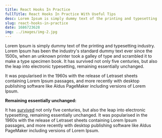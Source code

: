 ```yaml
---
title: React Hooks In Practice
fullTitle: React Hooks In Practice With Useful Tips
desc: Lorem Ipsum is simply dummy text of the printing and typesetting industry. Lorem Ipsum has been the industry's standard dummy text ever since the 1500s.
slug: react-hooks-in-practice
date: 1686723628
img: ../images/img-2.jpg
---
```


Lorem Ipsum is simply dummy text of the printing and typesetting industry. Lorem Ipsum has been the industry's standard dummy text ever since the 1500s, when an unknown printer took a galley of type and scrambled it to make a type specimen book. It has survived not only five centuries, but also the leap into electronic typesetting, remaining essentially unchanged.

It was popularised in the 1960s with the release of Letraset sheets containing Lorem Ipsum passages, and more recently with desktop publishing software like Aldus PageMaker including versions of Lorem Ipsum.

**Remaining essentially unchanged:**

It has [survived](https://www.unixtimestamp.com/) not only five centuries, but also the leap into electronic typesetting, remaining essentially unchanged. It was popularised in the 1960s with the release of Letraset sheets containing Lorem Ipsum passages, and more recently with desktop publishing software like Aldus PageMaker including versions of Lorem Ipsum.
